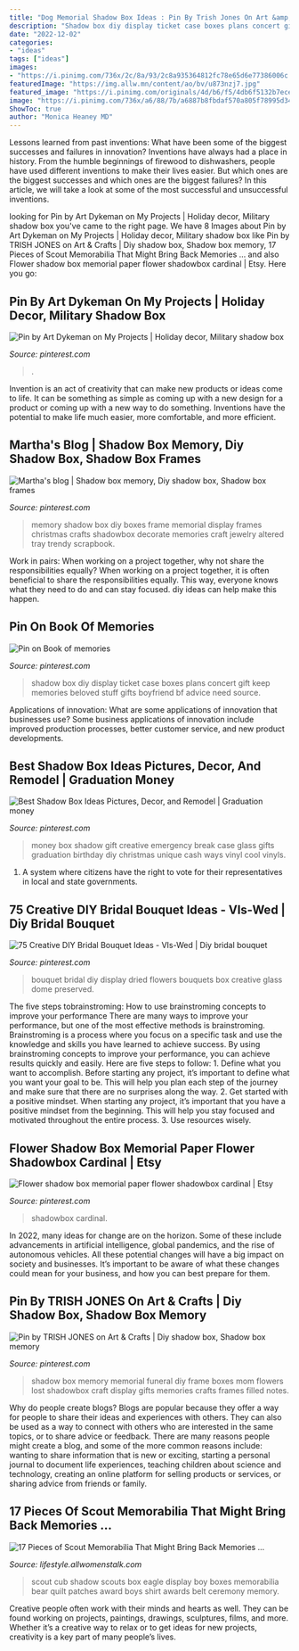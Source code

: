 ```yaml
---
title: "Dog Memorial Shadow Box Ideas : Pin By Trish Jones On Art &amp; Crafts"
description: "Shadow box diy display ticket case boxes plans concert gift keep memories beloved stuff gifts boyfriend bf advice need source"
date: "2022-12-02"
categories:
- "ideas"
tags: ["ideas"]
images:
- "https://i.pinimg.com/736x/2c/8a/93/2c8a935364812fc78e65d6e77386006c.jpg"
featuredImage: "https://img.allw.mn/content/ao/bv/u873nzj7.jpg"
featured_image: "https://i.pinimg.com/originals/4d/b6/f5/4db6f5132b7ecef143c5dba375da87e8.jpg"
image: "https://i.pinimg.com/736x/a6/88/7b/a6887b8fbdaf570a805f78995d34d4db.jpg"
ShowToc: true
author: "Monica Heaney MD"
---
```



Lessons learned from past inventions: What have been some of the biggest successes and failures in innovation?
Inventions have always had a place in history. From the humble beginnings of firewood to dishwashers, people have used different inventions to make their lives easier. But which ones are the biggest successes and which ones are the biggest failures? In this article, we will take a look at some of the most successful and unsuccessful inventions.

	

		
looking for Pin by Art Dykeman on My Projects | Holiday decor, Military shadow box you've came to the right page. We have 8 Images about Pin by Art Dykeman on My Projects | Holiday decor, Military shadow box like Pin by TRISH JONES on Art &amp; Crafts | Diy shadow box, Shadow box memory, 17 Pieces of Scout Memorabilia That Might Bring Back Memories … and also Flower shadow box memorial paper flower shadowbox cardinal | Etsy. Here you go:
		
    
## Pin By Art Dykeman On My Projects | Holiday Decor, Military Shadow Box

<img loading=lazy src="https://i.pinimg.com/originals/b5/34/ae/b534ae54e5746490cbcd97abcd629b66.jpg" onerror="this.onerror=null;this.src='https://tse4.mm.bing.net/th?id=OIP.YQJc8_1Ta_gcA0x_B_tyqgHaFj&amp;pid=15.1';" alt="Pin by Art Dykeman on My Projects | Holiday decor, Military shadow box">

_Source: pinterest.com_

>. 

	

Invention is an act of creativity that can make new products or ideas come to life. It can be something as simple as coming up with a new design for a product or coming up with a new way to do something. Inventions have the potential to make life much easier, more comfortable, and more efficient.

    
## Martha&#039;s Blog | Shadow Box Memory, Diy Shadow Box, Shadow Box Frames

<img loading=lazy src="https://i.pinimg.com/originals/c3/97/31/c397312b7ffa35703944492d5a98bb13.jpg" onerror="this.onerror=null;this.src='https://tse2.mm.bing.net/th?id=OIP.Sb84Xndw9fLFr7PewbapFwHaLW&amp;pid=15.1';" alt="Martha&#039;s blog | Shadow box memory, Diy shadow box, Shadow box frames">

_Source: pinterest.com_

>memory shadow box diy boxes frame memorial display frames christmas crafts shadowbox decorate memories craft jewelry altered tray trendy scrapbook. 

	

Work in pairs: When working on a project together, why not share the responsibilities equally?
When working on a project together, it is often beneficial to share the responsibilities equally. This way, everyone knows what they need to do and can stay focused. diy ideas can help make this happen.

    
## Pin On Book Of Memories

<img loading=lazy src="https://i.pinimg.com/736x/2c/8a/93/2c8a935364812fc78e65d6e77386006c.jpg" onerror="this.onerror=null;this.src='https://tse1.mm.bing.net/th?id=OIP.DJ2OqEw6Tp5RoS6p8xnceQHaJ4&amp;pid=15.1';" alt="Pin on Book of memories">

_Source: pinterest.com_

>shadow box diy display ticket case boxes plans concert gift keep memories beloved stuff gifts boyfriend bf advice need source. 

	

Applications of innovation: What are some applications of innovation that businesses use?
Some business applications of innovation include improved production processes, better customer service, and new product developments.

    
## Best Shadow Box Ideas Pictures, Decor, And Remodel | Graduation Money

<img loading=lazy src="https://i.pinimg.com/originals/4d/b6/f5/4db6f5132b7ecef143c5dba375da87e8.jpg" onerror="this.onerror=null;this.src='https://tse1.mm.bing.net/th?id=OIP.TFF_vtNr_LFKLEkQo9oikQHaJ5&amp;pid=15.1';" alt="Best Shadow Box Ideas Pictures, Decor, and Remodel | Graduation money">

_Source: pinterest.com_

>money box shadow gift creative emergency break case glass gifts graduation birthday diy christmas unique cash ways vinyl cool vinyls. 

	

1. A system where citizens have the right to vote for their representatives in local and state governments.

    
## 75 Creative DIY Bridal Bouquet Ideas - VIs-Wed | Diy Bridal Bouquet

<img loading=lazy src="https://i.pinimg.com/736x/a6/88/7b/a6887b8fbdaf570a805f78995d34d4db.jpg" onerror="this.onerror=null;this.src='https://tse1.mm.bing.net/th?id=OIP.eSKhn1F4S3s65MmuRwXV1QHaJ3&amp;pid=15.1';" alt="75 Creative DIY Bridal Bouquet Ideas - VIs-Wed | Diy bridal bouquet">

_Source: pinterest.com_

>bouquet bridal diy display dried flowers bouquets box creative glass dome preserved. 

	

The five steps tobrainstroming: How to use brainstroming concepts to improve your performance
There are many ways to improve your performance, but one of the most effective methods is brainstroming. Brainstroming is a process where you focus on a specific task and use the knowledge and skills you have learned to achieve success. By using brainstroming concepts to improve your performance, you can achieve results quickly and easily. Here are five steps to follow: 1. Define what you want to accomplish. Before starting any project, it’s important to define what you want your goal to be. This will help you plan each step of the journey and make sure that there are no surprises along the way. 2. Get started with a positive mindset. When starting any project, it’s important that you have a positive mindset from the beginning. This will help you stay focused and motivated throughout the entire process. 3. Use resources wisely.

    
## Flower Shadow Box Memorial Paper Flower Shadowbox Cardinal | Etsy

<img loading=lazy src="https://i.pinimg.com/736x/1f/fc/d5/1ffcd56d75df98895c32d3f4e5fb5aea.jpg" onerror="this.onerror=null;this.src='https://tse3.mm.bing.net/th?id=OIP.cm3roGu4995oUyGkiG1XrAHaJ3&amp;pid=15.1';" alt="Flower shadow box memorial paper flower shadowbox cardinal | Etsy">

_Source: pinterest.com_

>shadowbox cardinal. 

	

In 2022, many ideas for change are on the horizon. Some of these include advancements in artificial intelligence, global pandemics, and the rise of autonomous vehicles. All these potential changes will have a big impact on society and businesses. It’s important to be aware of what these changes could mean for your business, and how you can best prepare for them.

    
## Pin By TRISH JONES On Art &amp; Crafts | Diy Shadow Box, Shadow Box Memory

<img loading=lazy src="https://i.pinimg.com/originals/86/a6/50/86a6508be5bcf3b234e120a6c291d3ab.jpg" onerror="this.onerror=null;this.src='https://tse3.mm.bing.net/th?id=OIP.VKADnWQCTQGoj7w3OmFPIAHaJ3&amp;pid=15.1';" alt="Pin by TRISH JONES on Art &amp; Crafts | Diy shadow box, Shadow box memory">

_Source: pinterest.com_

>shadow box memory memorial funeral diy frame boxes mom flowers lost shadowbox craft display gifts memories crafts frames filled notes. 

	

Why do people create blogs?
Blogs are popular because they offer a way for people to share their ideas and experiences with others. They can also be used as a way to connect with others who are interested in the same topics, or to share advice or feedback. There are many reasons people might create a blog, and some of the more common reasons include: wanting to share information that is new or exciting, starting a personal journal to document life experiences, teaching children about science and technology, creating an online platform for selling products or services, or sharing advice from friends or family.

    
## 17 Pieces Of Scout Memorabilia That Might Bring Back Memories …

<img loading=lazy src="https://img.allw.mn/content/ao/bv/u873nzj7.jpg" onerror="this.onerror=null;this.src='https://tse4.mm.bing.net/th?id=OIP.DNVXHSyzp5RRLQQ1PtUchQHaFj&amp;pid=15.1';" alt="17 Pieces of Scout Memorabilia That Might Bring Back Memories …">

_Source: lifestyle.allwomenstalk.com_

>scout cub shadow scouts box eagle display boy boxes memorabilia bear quilt patches award boys shirt awards belt ceremony memory. 

	

Creative people often work with their minds and hearts as well. They can be found working on projects, paintings, drawings, sculptures, films, and more. Whether it’s a creative way to relax or to get ideas for new projects, creativity is a key part of many people’s lives.

